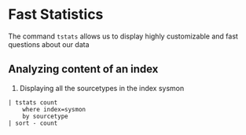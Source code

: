 # Fast Statistics

The command `tstats` allows us to display highly customizable and fast questions about our data

## Analyzing content of an index
1. Displaying all the sourcetypes in the index sysmon
```spl
| tstats count
    where index=sysmon
    by sourcetype
| sort - count
```